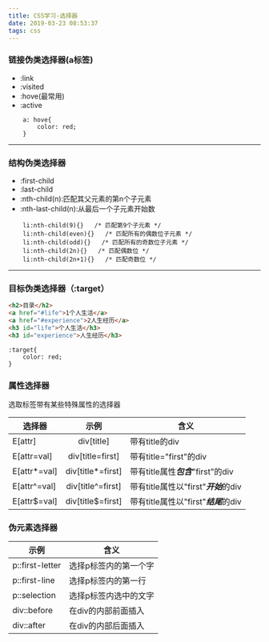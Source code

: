 ```yaml
---
title: CSS学习-选择器
date: 2019-03-23 08:53:37
tags: css
---
```


### 链接伪类选择器(a标签)
- :link
- :visited
- :hove(最常用)
- :active
``` style
    a: hove{
        color: red;
    }
```

<!--more-->

---

### 结构伪类选择器
- :first-child
- :last-child
- :nth-child(n):匹配其父元素的第n个子元素
- :nth-last-child(n):从最后一个子元素开始数
``` style
    li:nth-child(9){}   /* 匹配第9个子元素 */
    li:nth-child(even){}   /* 匹配所有的偶数位子元素 */
    li:nth-child(odd){}   /* 匹配所有的奇数位子元素 */
    li:nth-child(2n){}   /* 匹配偶数位 */
    li:nth-child(2n+1){}   /* 匹配奇数位 */
```

---
### 目标伪类选择器（:target）
``` html
<h2>目录</h2>
<a href="#life">1个人生活</a>
<a href="#experience">2人生经历</a>
<h3 id="life">个人生活</h3>
<h3 id="experience">人生经历</h3>
```
``` style
:target{
    color: red;
}
```


### 属性选择器
 选取标签带有某些特殊属性的选择器

选择器|示例|含义
--|:--:|--
E[attr]|div[title]|带有title的div
E[attr=val]|div[title=first]|带有title="first"的div
E[attr\*=val]|div[title\*=first]|带有title属性***包含***"first"的div
E[attr^=val]|div[title^=first]|带有title属性以"first"***开始***的div
E[attr\$=val]|div[title\$=first]|带有title属性以"first"***结尾***的div

### 伪元素选择器
示例|含义
--|--
p::first-letter|选择p标签内的第一个字
p::first-line|选择p标签内的第一行
p::selection|选择p标签内选中的文字
div::before|在div的内部前面插入
div::after|在div的内部后面插入